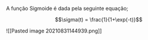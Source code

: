 ---
---

A função Sigmoide é dada pela seguinte equação;

$$\sigma(t) = \frac{1}{1+\exp(-t)}$$

![[Pasted image 20210831144939.png]]